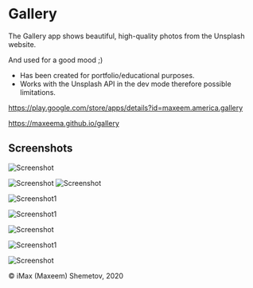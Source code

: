 # Gallery

The Gallery app shows beautiful, high-quality photos from the Unsplash website.

And used for a good mood ;)

* Has been created for portfolio/educational purposes.
* Works with the Unsplash API in the dev mode therefore possible limitations.

https://play.google.com/store/apps/details?id=maxeem.america.gallery

https://maxeema.github.io/gallery

## Screenshots

![Screenshot](screens/Gallery7.png)

![Screenshot](screens/Gallery2.png) ![Screenshot](screens/Gallery3.png)

![Screenshot1](screens/Gallery5.png)
 
![Screenshot1](screens/Gallery9.png)

![Screenshot](screens/Gallery8.png)

![Screenshot1](screens/Gallery4.png) 

![Screenshot](screens/Gallery6.png)

© iMax (Maxeem) Shemetov, 2020
